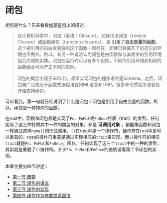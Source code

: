 # 闭包
闭包是什么？先来看看[维基百科][wiki]上的描述：
>在计算机科学中，闭包（英语：Closure），又称词法闭包（Lexical Closure）或函数闭包（function closures），是 __引用了自由变量的函数__。这个被引用的自由变量将和这个函数一同存在，即使已经离开了创造它的环境也不例外。所以，有另一种说法认为闭包是由函数和与其相关的引用环境组合而成的实体。闭包在运行时可以有多个实例，不同的引用环境和相同的函数组合可以产生不同的实例。<br /><br />
闭包的概念出现于60年代，最早实现闭包的程序语言是Scheme。之后，闭包被广泛使用于函数式编程语言如ML语言和LISP。很多命令式程序语言也开始支持闭包。

[wiki]:https://zh.wikipedia.org/wiki/%E9%97%AD%E5%8C%85_(%E8%AE%A1%E7%AE%97%E6%9C%BA%E7%A7%91%E5%AD%A6)

可以看到，第一句就已经说明了什么是闭包：闭包是引用了自由变量的函数。所以，闭包是一种特殊的函数。

在rust中，函数和闭包都是实现了`Fn`、`FnMut`或`FnOnce`特质（trait）的类型。任何实现了这三种特质其中一种的类型的对象，都是 __可调用对象__ ，都能像函数和闭包一样通过这样`name()`的形式调用，`()`在rust中是一个操作符，操作符在rust中是可以重载的。rust的操作符重载是通过实现相应的`trait`来实现，而`()`操作符的相应`trait`就是`Fn`、`FnMut`和`FnOnce`，所以，任何实现了这三个`trait`中的一种的类型，其实就是重载了`()`操作符。关于`Fn`、`FnMut`和`FnOnce`的说明请看第二节闭包的实现。

本章主要分四节讲述：

* [第一节 概要](overview.md)
* [第二节 闭包的语法](syntax.md)
* [第三节 闭包的实现](implementation.md)
* [第四节 闭包作为参数或返回值](as_argument_return_value.md)
